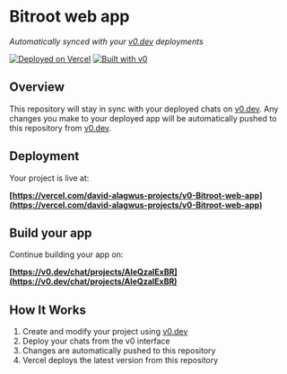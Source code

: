# Bitroot web app

*Automatically synced with your [v0.dev](https://v0.dev) deployments*

[![Deployed on Vercel](https://img.shields.io/badge/Deployed%20on-Vercel-black?style=for-the-badge&logo=vercel)](https://vercel.com/david-alagwus-projects/v0-Bitroot-web-app)
[![Built with v0](https://img.shields.io/badge/Built%20with-v0.dev-black?style=for-the-badge)](https://v0.dev/chat/projects/AIeQzaIExBR)

## Overview

This repository will stay in sync with your deployed chats on [v0.dev](https://v0.dev).
Any changes you make to your deployed app will be automatically pushed to this repository from [v0.dev](https://v0.dev).

## Deployment

Your project is live at:

**[https://vercel.com/david-alagwus-projects/v0-Bitroot-web-app](https://vercel.com/david-alagwus-projects/v0-Bitroot-web-app)**

## Build your app

Continue building your app on:

**[https://v0.dev/chat/projects/AIeQzaIExBR](https://v0.dev/chat/projects/AIeQzaIExBR)**

## How It Works

1. Create and modify your project using [v0.dev](https://v0.dev)
2. Deploy your chats from the v0 interface
3. Changes are automatically pushed to this repository
4. Vercel deploys the latest version from this repository
